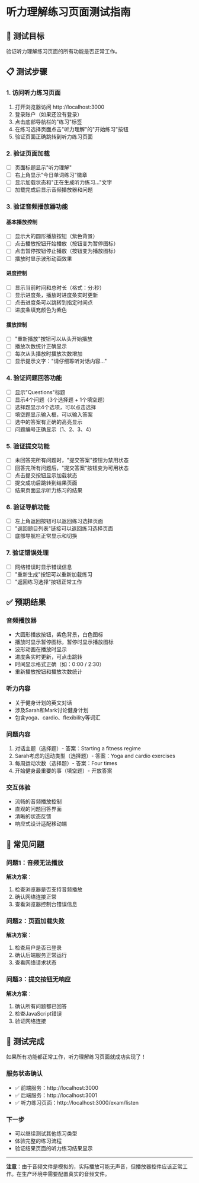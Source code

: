 # 听力理解练习页面测试指南

## 🎯 测试目标
验证听力理解练习页面的所有功能是否正常工作。

## 📋 测试步骤

### 1. 访问听力练习页面
1. 打开浏览器访问 http://localhost:3000
2. 登录账户（如果还没有登录）
3. 点击底部导航栏的"练习"标签
4. 在练习选择页面点击"听力理解"的"开始练习"按钮
5. 验证页面正确跳转到听力练习页面

### 2. 验证页面加载
- [ ] 页面标题显示"听力理解"
- [ ] 右上角显示"今日单词练习"徽章
- [ ] 显示加载状态和"正在生成听力练习..."文字
- [ ] 加载完成后显示音频播放器和问题

### 3. 验证音频播放器功能
#### 基本播放控制
- [ ] 显示大的圆形播放按钮（紫色背景）
- [ ] 点击播放按钮开始播放（按钮变为暂停图标）
- [ ] 点击暂停按钮停止播放（按钮变为播放图标）
- [ ] 播放时显示波形动画效果

#### 进度控制
- [ ] 显示当前时间和总时长（格式：分:秒）
- [ ] 显示进度条，播放时进度条实时更新
- [ ] 点击进度条可以跳转到指定时间点
- [ ] 进度条填充颜色为紫色

#### 播放控制
- [ ] "重新播放"按钮可以从头开始播放
- [ ] 播放次数统计正确显示
- [ ] 每次从头播放时播放次数增加
- [ ] 显示提示文字："请仔细聆听对话内容..."

### 4. 验证问题回答功能
- [ ] 显示"Questions"标题
- [ ] 显示4个问题（3个选择题 + 1个填空题）
- [ ] 选择题显示4个选项，可以点击选择
- [ ] 填空题显示输入框，可以输入答案
- [ ] 选中的答案有正确的高亮显示
- [ ] 问题编号正确显示（1、2、3、4）

### 5. 验证提交功能
- [ ] 未回答完所有问题时，"提交答案"按钮为禁用状态
- [ ] 回答完所有问题后，"提交答案"按钮变为可用状态
- [ ] 点击提交按钮显示加载状态
- [ ] 提交成功后跳转到结果页面
- [ ] 结果页面显示听力练习的结果

### 6. 验证导航功能
- [ ] 左上角返回按钮可以返回练习选择页面
- [ ] "返回题目列表"链接可以返回练习选择页面
- [ ] 底部导航栏正常显示和切换

### 7. 验证错误处理
- [ ] 网络错误时显示错误信息
- [ ] "重新生成"按钮可以重新加载练习
- [ ] "返回练习选择"按钮正常工作

## ✅ 预期结果

### 音频播放器
- 大圆形播放按钮，紫色背景，白色图标
- 播放时显示暂停图标，暂停时显示播放图标
- 波形动画在播放时显示
- 进度条实时更新，可点击跳转
- 时间显示格式正确（如：0:00 / 2:30）
- 重新播放按钮和播放次数统计

### 听力内容
- 关于健身计划的英文对话
- 涉及Sarah和Mark讨论健身计划
- 包含yoga、cardio、flexibility等词汇

### 问题内容
1. 对话主题（选择题）- 答案：Starting a fitness regime
2. Sarah考虑的运动类型（选择题）- 答案：Yoga and cardio exercises  
3. 每周运动次数（选择题）- 答案：Four times
4. 开始健身最重要的事（填空题）- 开放答案

### 交互体验
- 流畅的音频播放控制
- 直观的问题回答界面
- 清晰的状态反馈
- 响应式设计适配移动端

## 🐛 常见问题

### 问题1：音频无法播放
**解决方案**：
1. 检查浏览器是否支持音频播放
2. 确认网络连接正常
3. 查看浏览器控制台错误信息

### 问题2：页面加载失败
**解决方案**：
1. 检查用户是否已登录
2. 确认后端服务正常运行
3. 查看网络请求状态

### 问题3：提交按钮无响应
**解决方案**：
1. 确认所有问题都已回答
2. 检查JavaScript错误
3. 验证网络连接

## 🎉 测试完成

如果所有功能都正常工作，听力理解练习页面就成功实现了！

### 服务状态确认
- ✅ 前端服务：http://localhost:3000
- ✅ 后端服务：http://localhost:3001
- ✅ 听力练习页面：http://localhost:3000/exam/listen

### 下一步
- 可以继续测试其他练习类型
- 体验完整的练习流程
- 验证结果页面的听力练习结果显示

---

**注意**：由于音频文件是模拟的，实际播放可能无声音，但播放器控件应该正常工作。在生产环境中需要配置真实的音频文件。 